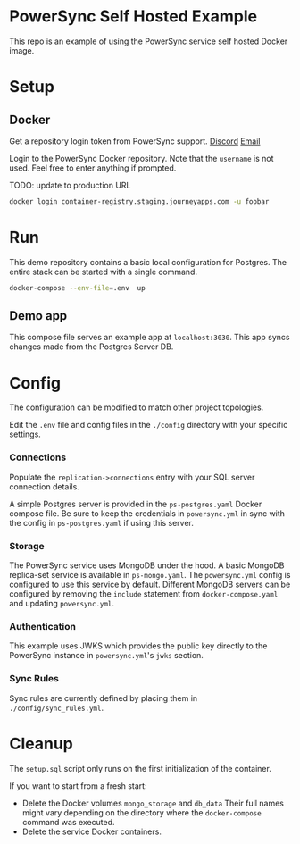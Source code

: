 # PowerSync Self Hosted Example

This repo is an example of using the PowerSync service self hosted Docker image.

# Setup

## Docker

Get a repository login token from PowerSync support.
[Discord](https://discord.gg/powersync)
[Email](support@powersync.com)

Login to the PowerSync Docker repository. Note that the `username` is not used. Feel free to enter anything if prompted.

TODO: update to production URL

```bash
docker login container-registry.staging.journeyapps.com -u foobar
```

# Run

This demo repository contains a basic local configuration for Postgres. The entire stack can be started with a single command.

```bash
docker-compose --env-file=.env  up
```

## Demo app

This compose file serves an example app at `localhost:3030`. This app syncs changes made from the Postgres Server DB.

# Config

The configuration can be modified to match other project topologies.

Edit the `.env` file and config files in the `./config` directory with your specific settings.

### Connections

Populate the `replication->connections` entry with your SQL server connection details.

A simple Postgres server is provided in the `ps-postgres.yaml` Docker compose file. Be sure to keep the credentials in `powersync.yml` in sync with the config in `ps-postgres.yaml` if using this server.

### Storage

The PowerSync service uses MongoDB under the hood. A basic MongoDB replica-set service is available in `ps-mongo.yaml`. The `powersync.yml` config is configured to use this service by default. Different MongoDB servers can be configured by removing the `include` statement from `docker-compose.yaml` and updating `powersync.yml`.

### Authentication

This example uses JWKS which provides the public key directly to the PowerSync instance in `powersync.yml`'s `jwks` section.

### Sync Rules

Sync rules are currently defined by placing them in `./config/sync_rules.yml`.

# Cleanup

The `setup.sql` script only runs on the first initialization of the container.

If you want to start from a fresh start:

- Delete the Docker volumes `mongo_storage` and `db_data`
  Their full names might vary depending on the directory where the `docker-compose` command was executed.
- Delete the service Docker containers.
